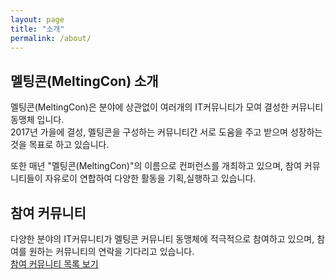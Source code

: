```yaml
---
layout: page
title: "소개"
permalink: /about/
---
```


## 멜팅콘(MeltingCon) 소개
멜팅콘(MeltingCon)은 분야에 상관없이 여러개의 IT커뮤니티가 모여 결성한 커뮤니티 동맹체 입니다.  
2017년 가을에 결성, 멜팅콘을 구성하는 커뮤니티간 서로 도움을 주고 받으며 성장하는 것을 목표로 하고 있습니다.

또한 매년 "멜팅콘(MeltingCon)"의 이름으로 컨퍼런스를 개최하고 있으며,
참여 커뮤니티들이 자유로이 연합하여 다양한 활동을 기획,실행하고 있습니다.

## 참여 커뮤니티
다양한 분야의 IT커뮤니티가 멜팅콘 커뮤니티 동맹체에 적극적으로 참여하고 있으며, 참여를 원하는 커뮤니티의 연락을 기다리고 있습니다.  
<a class="button is-inverted is-outlined is-warning" href='{{ "/members/" | prepend: site.baseurl }}'>
참여 커뮤니티 목록 보기</a>
